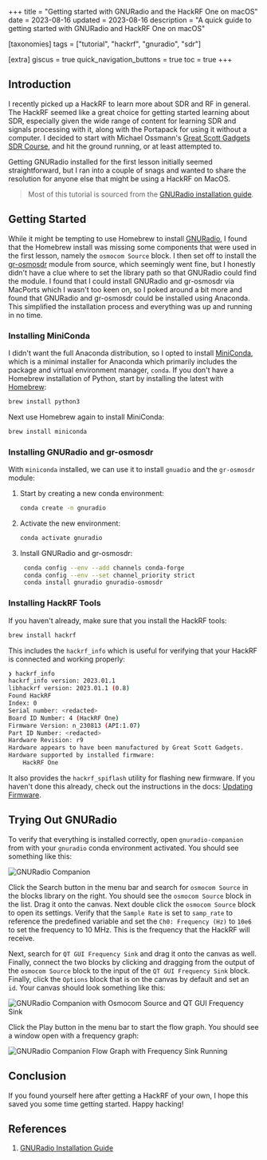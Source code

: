 +++
title = "Getting started with GNURadio and the HackRF One on macOS"
date = 2023-08-16
updated = 2023-08-16
description = "A quick guide to getting started with GNURadio and HackRF One on macOS"

[taxonomies]
tags = ["tutorial", "hackrf", "gnuradio", "sdr"]

[extra]
giscus = true
quick_navigation_buttons = true
toc = true
+++

## Introduction

I recently picked up a HackRF to learn more about SDR and RF in general. The HackRF seemed like a great choice for
getting started learning about SDR, especially given the wide range of content for learning SDR and signals processing
with it, along with the Portapack for using it without a computer. I decided to start with Michael
Ossmann's [Great Scott Gadgets SDR Course](https://greatscottgadgets.com/sdr/), and hit the ground running, or at least
attempted to.

Getting GNURadio installed for the first lesson initially seemed straightforward, but I ran into a couple of snags and
wanted to share the resolution for anyone else that might be using a HackRF on MacOS.

> Most of this tutorial is sourced from
> the [GNURadio installation guide](https://wiki.gnuradio.org/index.php?title=CondaInstall).

## Getting Started

While it might be tempting to use Homebrew to install [GNURadio](https://gnuradio.org), I found that the Homebrew
install was missing some components that were used in the first lesson, namely the `osmocom Source` block. I then set
off to install the [gr-osmosdr](https://osmocom.org/projects/gr-osmosdr/wiki/GrOsmoSDR) module from source, which
seemingly went fine, but I honestly didn't have a clue
where to set the library path so that GNURadio could find the module. I found that I could install GNURadio and
gr-osmosdr via MacPorts which I wasn't too keen on, so I poked around a bit more and found that GNURadio and gr-osmosdr
could be installed using Anaconda. This simplified the installation process and everything was up and running in no
time.

### Installing MiniConda

I didn't want the full Anaconda distribution, so I opted to
install [MiniConda](https://docs.conda.io/en/latest/miniconda.html), which is a minimal installer for Anaconda which
primarily
includes the package and virtual environment manager, `conda`. If you don't have a Homebrew installation of Python,
start
by installing the latest with [Homebrew](https://brew.sh):

```bash
brew install python3
```

Next use Homebrew again to install MiniConda:

```bash
brew install miniconda
```

### Installing GNURadio and gr-osmosdr

With `miniconda` installed, we can use it to install `gnuadio` and the `gr-osmosdr` module:

1. Start by creating a new conda environment:

    ```bash
    conda create -n gnuradio
    ```

2. Activate the new environment:

    ```bash
    conda activate gnuradio
    ```

3. Install GNURadio and gr-osmosdr:

    ```bash
     conda config --env --add channels conda-forge
     conda config --env --set channel_priority strict
     conda install gnuradio gnuradio-osmosdr
     ```

### Installing HackRF Tools

If you haven't already, make sure that you install the HackRF tools:

```bash
brew install hackrf
```

This includes the `hackrf_info` which is useful for verifying that your HackRF is connected and working properly:

```bash
❯ hackrf_info
hackrf_info version: 2023.01.1
libhackrf version: 2023.01.1 (0.8)
Found HackRF
Index: 0
Serial number: <redacted>
Board ID Number: 4 (HackRF One)
Firmware Version: n_230813 (API:1.07)
Part ID Number: <redacted>
Hardware Revision: r9
Hardware appears to have been manufactured by Great Scott Gadgets.
Hardware supported by installed firmware:
    HackRF One
```

It also provides the `hackrf_spiflash` utility for flashing new firmware. If you haven't done this already, check out
the instructions in the docs: [Updating Firmware](https://hackrf.readthedocs.io/en/latest/updating_firmware.html).

## Trying Out GNURadio

To verify that everything is installed correctly, open `gnuradio-companion` from with your `gnuradio` conda environment
activated. You should see something like this:

![GNURadio Companion](/img/hackrf-on-macos/gnuradio-companion.png)

Click the Search button in the menu bar and search for `osmocom Source` in the blocks library on the right. You should
see the `osmocom Source` block in the list. Drag it onto the canvas. Next double click the `osmocom Source` block to
open
its settings. Verify that the `Sample Rate` is set to `samp_rate` to reference the predefined variable and set the
`Ch0: Frequency (Hz)` to `10e6` to set the frequency to 10 MHz. This is the frequency that the HackRF will receive.

Next, search for `QT GUI Frequency Sink` and drag it onto the canvas as well. Finally, connect the two blocks by
clicking and dragging from the output of the `osmocom Source` block to the input of the `QT GUI Frequency Sink` block.
Finally, click the `Options` block that is on the canvas by default and set an `id`. Your canvas should look something
like this:

![GNURadio Companion with Osmocom Source and QT GUI Frequency Sink](/img/hackrf-on-macos/gnuradio-companion-with-source.png)

Click the Play button in the menu bar to start the flow graph. You should see a window open with a frequency graph:

![GNURadio Companion Flow Graph with Frequency Sink Running](/img/hackrf-on-macos/gnuradio-frequency-sink.gif)

## Conclusion

If you found yourself here after getting a HackRF of your own, I hope this saved you some time getting started. Happy
hacking!

## References

1. [GNURadio Installation Guide](https://wiki.gnuradio.org/index.php?title=CondaInstall)

